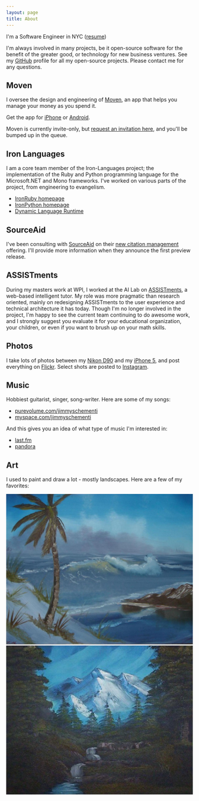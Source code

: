 ```yaml
---
layout: page
title: About
---
```


I'm a Software Engineer in NYC ([resume](../resume))

I'm always involved in many projects, be it open-source software for the
benefit of the greater good, or technology for new business ventures.
See my [GitHub](http://github.com/jschementi) profile for all my open-source
projects. Please contact me for any questions.

## Moven

I oversee the design and engineering of <a href="http://moven.com" target="_blank">Moven</a>,
an app that helps you manage your money as you spend it.

Get the app for
<a href="https://itunes.apple.com/us/app/moven/id661035659" target="_blank">iPhone</a>
or
<a href="https://play.google.com/store/apps/details?id=com.movencorp.moven" target="_blank">Android</a>.

Moven is currently invite-only, but <a href="https://moven.com/#referral/jimmy.schementi.com" target="_blank">request an invitation here</a>, and you'll be bumped up in the queue.

## Iron Languages

I am a core team member of the Iron-Languages project; the implementation of the
Ruby and Python programming language for the Microsoft.NET and Mono frameworks. I've
worked on various parts of the project, from engineering to evangelism.

<ul>
  <li><a target="_blank" href="http://ironruby.net" target="_blank">IronRuby homepage</a></li>
  <li><a target="_blank" href="http://ironruby.net" target="_blank">IronPython homepage</a></li>
  <li><a target="_blank" href="http://dlr.codeplex.com" target="_blank">Dynamic Language Runtime</a></li>
</ul>

## SourceAid

I've been consulting with <a target="_blank" href="http://sourceaid.com">SourceAid</a> on their <a target="_blank" href="http://cite.me">new citation management</a>
offering. I'll provide more information when they announce the first preview
release.

## ASSISTments

During my masters work at WPI, I worked at the AI Lab on <a target="_blank" href="http://assistments.org">ASSISTments</a>,
a web-based intelligent tutor. My role was more pragmatic than research oriented,
mainly on redesigning ASSISTments to the user experience and technical architecture
it has today. Though I'm no longer involved in the project, I'm happy to see the
current team continuing to do awesome work, and I strongly suggest you evaluate it
for your educational organization, your children, or even if you want to brush up
on your math skills.

## Photos

I take lots of photos between my <a target="_blank" href="http://www.flickr.com/cameras/nikon/d90/">Nikon D90</a> and my <a target="_blank" href="http://www.flickr.com/cameras/apple/iphone_5/">iPhone 5</a>, and post everything on <a target="_blank"  href="http://www.flickr.com/photos/jschementi/">Flickr</a>. Select shots are posted to <a target="_blank" href="http://instagram.com/jschementi">Instagram</a>.

## Music

Hobbiest guitarist, singer, song-writer. Here are some of my songs:

- [purevolume.com/jimmyschementi](http://www.purevolume.com/jimmyschementi)
- [myspace.com/jimmyschementi](http://www.myspace.com/jimmyschementi)

And this gives you an idea of what type of music I'm interested in:

- [last.fm](http://www.last.fm/user/jschementi)
- [pandora](http://www.pandora.com/profile/jschementi)

## Art

I used to paint and draw a lot - mostly landscapes. Here are a few of my favorites:

![Seascape](painting-seascape.jpg "Seascape")
![Waterfall](painting-waterfall.jpg "Waterfall")